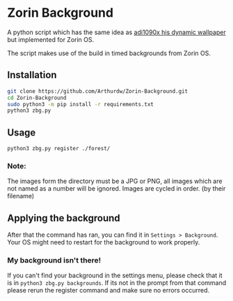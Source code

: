 # Zorin Background

A python script which has the same idea as
[adi1090x his dynamic wallpaper](https://github.com/adi1090x/dynamic-wallpaper) but implemented for Zorin OS.

The script makes use of the build in timed backgrounds from Zorin OS.

## Installation

```bash
git clone https://github.com/Arthurdw/Zorin-Background.git
cd Zorin-Background
sudo python3 -m pip install -r requirements.txt
python3 zbg.py
```

## Usage

`python3 zbg.py register ./forest/`

### Note:

The images form the directory must be a JPG or PNG, all images which are not named as a number will be ignored. Images
are cycled in order. (by their filename)

## Applying the background

After that the command has ran, you can find it in `Settings > Background`. Your OS might need to restart for the
background to work properly.

### My background isn't there!

If you can't find your background in the settings menu, please check that it is in `python3 zbg.py backgrounds`. If its
not in the prompt from that command please rerun the register command and make sure no errors occurred.
